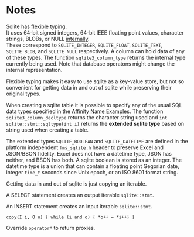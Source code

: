 # Notes

Sqlite has [flexible typing](https://www3.sqlite.org/flextypegood.html).  
It uses 64-bit signed integers, 64-bit IEEE floating point values, character strings, 
BLOBs, or NULL 
[internally](https://www3.sqlite.org/c3ref/c_blob.html).  
These correspond to `SQLITE_INTEGER`, `SQLITE_FLOAT`, `SQLITE_TEXT`, `SQLITE_BLOB`,
and `SQLITE_NULL` respectively. A column can hold data of any of these types.
The function `sqlite3_column_type` returns the internal type currently being used.
Note that database operatons might change the internal representation.

Flexible typing makes it easy to use sqlite as a key-value store, but not so convenient
for getting data in and out of sqlite while preserving their original types.

When creating a sqlite table it is possible to specify any of the usual
SQL data types specified in the 
[Affinity Name Examples](https://www.sqlite.org/datatype3.html#affinity_name_examples).
The function `sqlite3_column_decltype` returns the character string used
and `int sqlite::stmt::sqltype(int i)` returns the **extended sqlite type**
based on string used when creating a table.

The extended types `SQLITE_BOOLEAN` and `SQLITE_DATETIME` are defined in the platform
independent `fms_sqlite.h` header to preserve Excel and JSON/BSON fidelity.
Excel does not have a datetime type, JSON has neither, and BSON has both.
A sqlite boolean is stored as an integer. The datetime type is a union
that can contain a floating point Gegorian date, integer `time_t` seconds
since Unix epoch, or
an ISO 8601 format string.

Getting data in and out of sqlite is just copying an iterable.

A SELECT statement creates an output iterable `sqlite::stmt`.

An INSERT statement creates an input iterable `sqlite::stmt`.

`copy(I i, O o) { while (i and o) { *o++ = *i++} }`

Override `operator*` to return proxies.